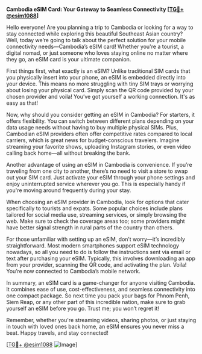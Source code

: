 **Cambodia eSIM Card: Your Gateway to Seamless Connectivity [[TG💪+ @esim1088](https://t.me/s/esim1088)]**

Hello everyone! Are you planning a trip to Cambodia or looking for a way to stay connected while exploring this beautiful Southeast Asian country? Well, today we’re going to talk about the perfect solution for your mobile connectivity needs—Cambodia’s eSIM card! Whether you're a tourist, a digital nomad, or just someone who loves staying online no matter where they go, an eSIM card is your ultimate companion.

First things first, what exactly is an eSIM? Unlike traditional SIM cards that you physically insert into your phone, an eSIM is embedded directly into your device. This means no more struggling with tiny SIM trays or worrying about losing your physical card. Simply scan the QR code provided by your chosen provider and voila! You’ve got yourself a working connection. It's as easy as that!

Now, why should you consider getting an eSIM in Cambodia? For starters, it offers flexibility. You can switch between different plans depending on your data usage needs without having to buy multiple physical SIMs. Plus, Cambodian eSIM providers often offer competitive rates compared to local carriers, which is great news for budget-conscious travelers. Imagine streaming your favorite shows, uploading Instagram stories, or even video calling back home—all without breaking the bank.

Another advantage of using an eSIM in Cambodia is convenience. If you’re traveling from one city to another, there’s no need to visit a store to swap out your SIM card. Just activate your eSIM through your phone settings and enjoy uninterrupted service wherever you go. This is especially handy if you're moving around frequently during your stay.

When choosing an eSIM provider in Cambodia, look for options that cater specifically to tourists and expats. Some popular choices include plans tailored for social media use, streaming services, or simply browsing the web. Make sure to check the coverage areas too; some providers might have better signal strength in rural parts of the country than others.

For those unfamiliar with setting up an eSIM, don’t worry—it’s incredibly straightforward. Most modern smartphones support eSIM technology nowadays, so all you need to do is follow the instructions sent via email or text after purchasing your eSIM. Typically, this involves downloading an app from your provider, scanning the QR code, and activating the plan. Voila! You’re now connected to Cambodia’s mobile network.

In summary, an eSIM card is a game-changer for anyone visiting Cambodia. It combines ease of use, cost-effectiveness, and seamless connectivity into one compact package. So next time you pack your bags for Phnom Penh, Siem Reap, or any other part of this incredible nation, make sure to grab yourself an eSIM before you go. Trust me; you won’t regret it!

Remember, whether you're streaming videos, sharing photos, or just staying in touch with loved ones back home, an eSIM ensures you never miss a beat. Happy travels, and stay connected!

[[TG💪+ @esim1088](https://t.me/s/esim1088) ![Image](https://i.postimg.cc/Y0z9fWf4/image.png)]